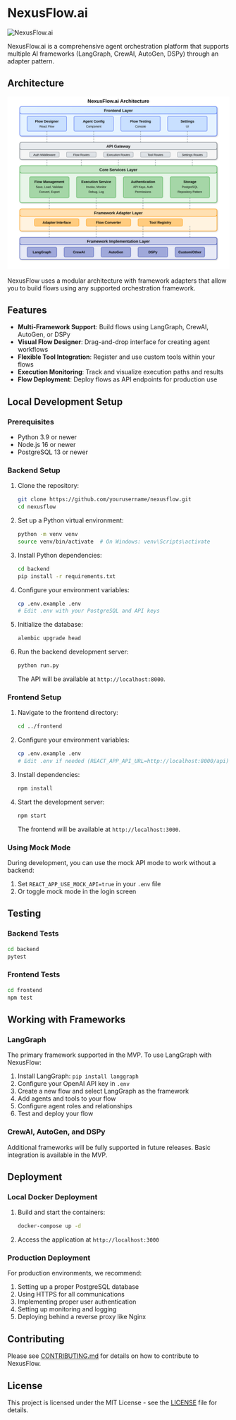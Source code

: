 # NexusFlow.ai  

![NexusFlow.ai](docs/assets/logo.png)

NexusFlow.ai is a comprehensive agent orchestration platform that supports multiple AI frameworks (LangGraph, CrewAI, AutoGen, DSPy) through an adapter pattern.

## Architecture

![Architecture](docs/assets/architecture-diagram.svg)

NexusFlow uses a modular architecture with framework adapters that allow you to build flows using any supported orchestration framework.

## Features

- **Multi-Framework Support**: Build flows using LangGraph, CrewAI, AutoGen, or DSPy
- **Visual Flow Designer**: Drag-and-drop interface for creating agent workflows
- **Flexible Tool Integration**: Register and use custom tools within your flows
- **Execution Monitoring**: Track and visualize execution paths and results
- **Flow Deployment**: Deploy flows as API endpoints for production use

## Local Development Setup

### Prerequisites

- Python 3.9 or newer
- Node.js 16 or newer
- PostgreSQL 13 or newer

### Backend Setup

1. Clone the repository:
   ```bash
   git clone https://github.com/yourusername/nexusflow.git
   cd nexusflow
   ```

2. Set up a Python virtual environment:
   ```bash
   python -m venv venv
   source venv/bin/activate  # On Windows: venv\Scripts\activate
   ```

3. Install Python dependencies:
   ```bash
   cd backend
   pip install -r requirements.txt
   ```

4. Configure your environment variables:
   ```bash
   cp .env.example .env
   # Edit .env with your PostgreSQL and API keys
   ```

5. Initialize the database:
   ```bash
   alembic upgrade head
   ```

6. Run the backend development server:
   ```bash
   python run.py
   ```
   The API will be available at `http://localhost:8000`.

### Frontend Setup

1. Navigate to the frontend directory:
   ```bash
   cd ../frontend
   ```

2. Configure your environment variables:
   ```bash
   cp .env.example .env
   # Edit .env if needed (REACT_APP_API_URL=http://localhost:8000/api)
   ```

3. Install dependencies:
   ```bash
   npm install
   ```

4. Start the development server:
   ```bash
   npm start
   ```
   The frontend will be available at `http://localhost:3000`.

### Using Mock Mode

During development, you can use the mock API mode to work without a backend:

1. Set `REACT_APP_USE_MOCK_API=true` in your `.env` file
2. Or toggle mock mode in the login screen

## Testing

### Backend Tests

```bash
cd backend
pytest
```

### Frontend Tests

```bash
cd frontend
npm test
```

## Working with Frameworks

### LangGraph

The primary framework supported in the MVP. To use LangGraph with NexusFlow:

1. Install LangGraph: `pip install langgraph`
2. Configure your OpenAI API key in `.env`
3. Create a new flow and select LangGraph as the framework
4. Add agents and tools to your flow
5. Configure agent roles and relationships
6. Test and deploy your flow

### CrewAI, AutoGen, and DSPy

Additional frameworks will be fully supported in future releases. Basic integration is available in the MVP.

## Deployment

### Local Docker Deployment

1. Build and start the containers:
   ```bash
   docker-compose up -d
   ```

2. Access the application at `http://localhost:3000`

### Production Deployment

For production environments, we recommend:

1. Setting up a proper PostgreSQL database
2. Using HTTPS for all communications
3. Implementing proper user authentication
4. Setting up monitoring and logging
5. Deploying behind a reverse proxy like Nginx

## Contributing

Please see [CONTRIBUTING.md](CONTRIBUTING.md) for details on how to contribute to NexusFlow.

## License

This project is licensed under the MIT License - see the [LICENSE](LICENSE) file for details.



